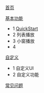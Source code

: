 [首页](https://github.com/lipangit/JieCaoVideoPlayer/wiki#1)

[基本功能](https://github.com/lipangit/JieCaoVideoPlayer/wiki/API)

- 1 [QuickStart](https://github.com/lipangit/JieCaoVideoPlayer/wiki/QuickStart)
- 2 列表播放
- 3 小窗播放
- 4 

[自定义](https://github.com/lipangit/JieCaoVideoPlayer/wiki/自定义UI)

- 1 自定义UI
- 2 自定义功能

[常见问题](https://github.com/lipangit/JieCaoVideoPlayer/wiki/常见问题)